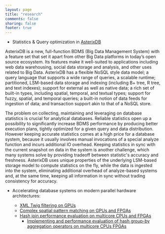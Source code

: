 ```yaml
---
layout: page
title: "research"
comments: false
sharing: false
footer: true
---
```


* Statistics & Query optimization in [AsterixDB](http://asterixdb.apache.org/)

AsterixDB is a new, full-function BDMS (Big Data Management System) with a feature set that set it apart from other Big Data platforms in today’s open source ecosystem.
Its features make it well-suited to applications including web data warehousing, social data storage and analysis, and other uses related to Big Data.
AsterixDB has a flexible NoSQL style data model; a query language that supports a wide range of queries, a scalable runtime; partitioned, LSM-based data storage and indexing (including B+ tree, R tree, and text indexes); support for external as well as native data; a rich set of built-in types, including spatial, temporal, and textual types; support for fuzzy, spatial, and temporal queries; a built-in notion of data feeds for ingestion of data; and transaction support akin to that of a NoSQL store.

The problem on collecting, maintaining and leveraging on database statistics is crucial for analytical databases.
Reliable statistics open up a possibility to significantly increase BDMS performance by producing better execution plans, tightly optimized for a given query and data distribution.
However keeping accurate statistics comes at a high price for a database system, because it usually involves manual invocations of a special analyze function and incurs additional IO overhead.
Keeping statistics in sync with the current snapshot on data in the system is another challenge, which many systems solve by providing tradeoff between statistic's accuracy and freshness.
AsterixDB uses unique properties of the underlying LSM-based storage model to compute statistics on the fly, while the data is ingested into the system, eliminating additional overhead of analyze-based systems and, at the same time, keeping all information in sync without trading consistency for accuracy.

* Accelerating database systems on modern parallel hardware architectures:

	* <a href="/publications/iabsalyamov_adms2013.pdf" onclick="var that=this;_gaq.push(['_trackEvent','Download','PDF',this.href]);setTimeout(function(){location.href=that.href;},200);return false;">XML Twig filtering on GPUs</a>
	* <a href="/publications/geoinformatica2014.pdf" onclick="var that=this;_gaq.push(['_trackEvent','Download','PDF',this.href]);setTimeout(function(){location.href=that.href;},200);return false;">Complex spatial pattern matching on GPUs and FPGAs</a>
	* <a href="/publications/cidr2014.pdf" onclick="var that=this;_gaq.push(['_trackEvent','Download','PDF',this.href]);setTimeout(function(){location.href=that.href;},200);return false;">Hash join performance evaluation on multicore CPUs and FPGAs</a>
        * <a href="/publications/damon-2016.pdf" onclick="var that=this;_gaq.push(['_trackEvent','Download','PDF',this.href]);setTimeout(function(){location.href=that.href;},200);return false;">Implementing and performance evaluation of hash group-by aggregation operators on multicore CPUs FPGAs</a>

